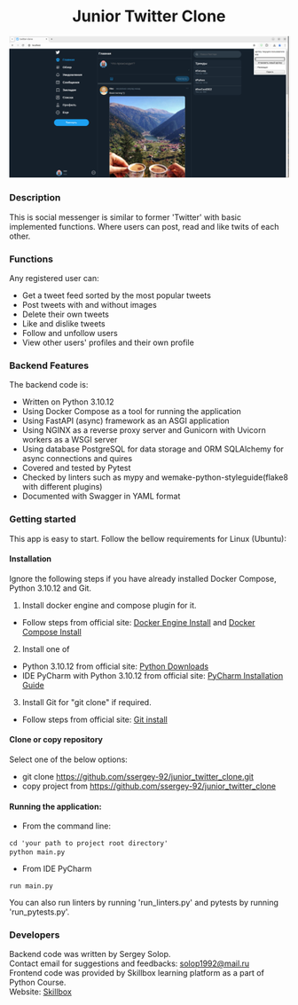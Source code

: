<h1 align="center">Junior Twitter Clone</h1>
<p align="center">
<img src="app_screenshot.png">
</p>

### Description  ###

This is social messenger is similar to former 'Twitter' with basic implemented 
functions. Where users can post, read and like twits of each other. 

### Functions ###

Any registered user can:
- Get a tweet feed sorted by the most popular tweets
- Post tweets with and without images
- Delete their own tweets
- Like and dislike tweets
- Follow and unfollow users
- View other users' profiles and their own profile

### Backend Features ###

The backend code is:
- Written on Python 3.10.12
- Using Docker Compose as a tool for running the application
- Using  FastAPI (async) framework as an ASGI application 
- Using NGINX as a reverse proxy server and Gunicorn with Uvicorn workers as a WSGI server
- Using database PostgreSQL for data storage and ORM SQLAlchemy for async connections and quires
- Covered and tested by Pytest
- Checked by linters such as mypy and wemake-python-styleguide(flake8 with different plugins) 
- Documented with Swagger in YAML format

### Getting started 

This app is easy to start. Follow  the bellow requirements for Linux (Ubuntu): 

#### Installation
Ignore the following steps if you have already installed Docker Compose, Python 3.10.12 and Git.

1. Install docker engine and compose plugin for it.   
- Follow steps from official site:  [Docker Engine Install](https://docs.docker.com/engine/install/ubuntu/) and [Docker Compose Install](https://docs.docker.com/compose/install/)

2. Install one of 
- Python 3.10.12 from official site:  [Python Downloads](https://www.python.org/downloads/)
- IDE PyCharm with Python 3.10.12 from official site: [PyCharm Installation Guide](https://www.jetbrains.com/help/pycharm/installation-guide.html#standalone)

3. Install Git for "git clone" if required.
- Follow steps from official site: [Git install](https://git-scm.com/book/en/v2/Getting-Started-Installing-Git)

#### Clone or copy repository
Select one of the below options:
- git clone https://github.com/ssergey-92/junior_twitter_clone.git
- copy project from https://github.com/ssergey-92/junior_twitter_clone

#### Running the application:

- From the command line: 
```
cd 'your path to project root directory'
python main.py
```
- From IDE PyCharm
```
run main.py
```

You can also run linters by running 'run_linters.py' and pytests by running 'run_pytests.py'.

### Developers ###

Backend code was written by Sergey Solop.    
Contact email for suggestions and feedbacks: solop1992@mail.ru  
Frontend code was provided by Skillbox learning platform as a part of Python Course.  
Website: [Skillbox](https://skillbox.ru/)